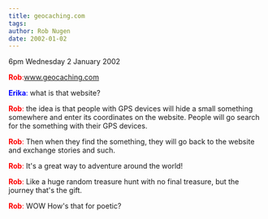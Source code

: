 ```yaml
---
title: geocaching.com
tags: 
author: Rob Nugen
date: 2002-01-02
---
```


<p class=date>6pm Wednesday 2 January 2002</p>

<p><font color='red'><b>Rob</b>:</font><a
href="http://www.geocaching.com">www.geocaching.com</a></p>
<p><font color='blue'><b>Erika</b>:</font> what is that website?</p>
<p><font color='red'><b>Rob</b>:</font> the idea is that people with GPS
devices will hide a small something somewhere and enter its coordinates on
the website.  People will go search for the something with their GPS
devices.</p>
<p><font color='red'><b>Rob</b>:</font> Then when they find the something,
they will go back to the website and exchange stories and such.</p>
<p><font color='red'><b>Rob</b>:</font> It's a great way to adventure around
the world!</p>
<p><font color='red'><b>Rob</b>:</font> Like a huge random treasure hunt
with no final treasure, but the journey that's the gift.</p>
<p><font color='red'><b>Rob</b>:</font> WOW  How's that for poetic?

